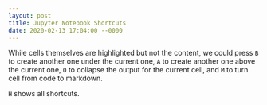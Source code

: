 ```yaml
---
layout: post
title: Jupyter Notebook Shortcuts
date: 2020-02-13 17:04:00 --0000
---
```


While cells themselves are highlighted but not the content, we could press `B` to create another one under the current one, `A` to create another one above the current one, `O` to collapse the output for the current cell, and `M` to turn cell from code to markdown.

`H` shows all shortcuts.
